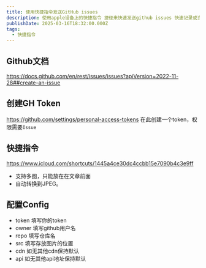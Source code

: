 ```yaml
---
title: 使用快捷指令发送GitHub issues
description: 使用apple设备上的快捷指令 捷径来快速发送github issues 快速记录或当成blog来写
publishDate: 2025-03-16T18:32:00.000Z
tags:
  - 快捷指令
---
```

## Github文档

https://docs.github.com/en/rest/issues/issues?apiVersion=2022-11-28##create-an-issue

## 创建GH Token
https://github.com/settings/personal-access-tokens
在此创建一个token，权限需要```Issue```

## 快捷指令
https://www.icloud.com/shortcuts/1445a4ce30dc4ccbb15e7090b4c3e9ff

- 支持多图，只能放在在文章前面
- 自动转换到JPEG。

## 配置Config

- token 填写你的token
- owner 填写github用户名
- repo 填写仓库名
- src 填写存放图片的位置
- cdn 如无其他cdn保持默认
- api 如无其他api地址保持默认
